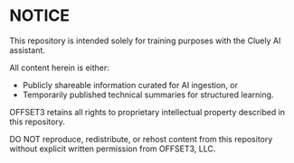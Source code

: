 # NOTICE

This repository is intended solely for training purposes with the Cluely AI assistant.

All content herein is either:
- Publicly shareable information curated for AI ingestion, or
- Temporarily published technical summaries for structured learning.

OFFSET3 retains all rights to proprietary intellectual property described in this repository.

DO NOT reproduce, redistribute, or rehost content from this repository without explicit written permission from OFFSET3, LLC.

